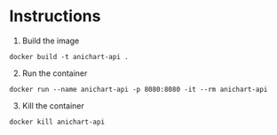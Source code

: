 # Instructions

1. Build the image

```
docker build -t anichart-api .
```

2. Run the container

```
docker run --name anichart-api -p 8080:8080 -it --rm anichart-api
```

3. Kill the container

```
docker kill anichart-api
```
